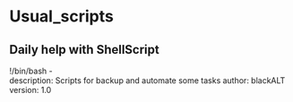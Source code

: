 # Usual_scripts

## Daily help with ShellScript

!/bin/bash -       
description: Scripts for backup and automate some tasks
author: blackALT
version: 1.0   
